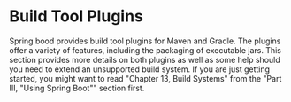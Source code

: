 # Build Tool Plugins  

Spring bood provides build tool plugins for Maven and Gradle. The plugins offer a variety of features, including the packaging of executable jars. This section provides more details on both plugins as well as some help should you need to extend an unsupported build system. If you are just getting started, you might want to read "Chapter 13, Build Systems" from the "Part III, "Using Spring Boot"" section first.  